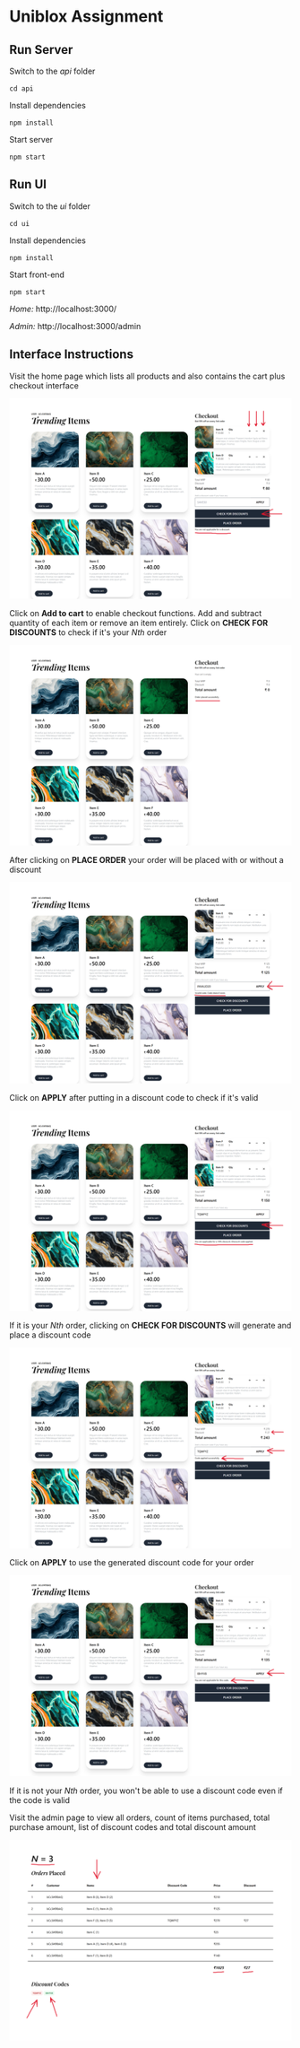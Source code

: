 # Uniblox Assignment

## Run Server

Switch to the _api_ folder
```
cd api
```
Install dependencies
```
npm install
```
Start server
```
npm start
```

## Run UI
Switch to the _ui_ folder
```
cd ui
```
Install dependencies
```
npm install
```
Start front-end
```
npm start
```

*Home:* http://localhost:3000/

*Admin:* http://localhost:3000/admin

## Interface Instructions

Visit the home page which lists all products and also contains the cart plus checkout interface

![](https://raw.githubusercontent.com/subham99saha/uniblox-assignment/refs/heads/main/snaps/2.png)

Click on **Add to cart** to enable checkout functions. Add and subtract quantity of each item or remove an item entirely. Click on **CHECK FOR DISCOUNTS** to check if it's your _Nth_ order

![](https://raw.githubusercontent.com/subham99saha/uniblox-assignment/refs/heads/main/snaps/3.png)

After clicking on **PLACE ORDER** your order will be placed with or without a discount

![](https://raw.githubusercontent.com/subham99saha/uniblox-assignment/refs/heads/main/snaps/4.png)

Click on **APPLY** after putting in a discount code to check if it's valid

![](https://raw.githubusercontent.com/subham99saha/uniblox-assignment/refs/heads/main/snaps/5.png)

If it is your _Nth_ order, clicking on **CHECK FOR DISCOUNTS** will generate and place a discount code 

![](https://raw.githubusercontent.com/subham99saha/uniblox-assignment/refs/heads/main/snaps/6.png)

Click on **APPLY** to use the generated discount code for your order

![](https://raw.githubusercontent.com/subham99saha/uniblox-assignment/refs/heads/main/snaps/7.png)

If it is not your _Nth_ order, you won't be able to use a discount code even if the code is valid

Visit the admin page to view all orders, count of items purchased, total purchase amount, list of discount codes and total discount amount

![](https://raw.githubusercontent.com/subham99saha/uniblox-assignment/refs/heads/main/snaps/8.png)

